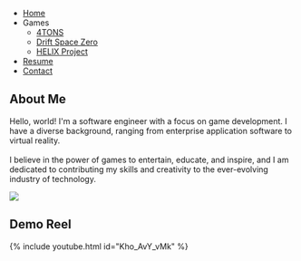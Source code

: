 <link rel="stylesheet" type="text/css" href="https://ryanyearsley.github.io/style.css">
<script src="dropdown.js"></script>
<nav>
  <ul class="navbar">
    <li><a href="https://ryanyearsley.github.io/index.html">Home</a></li>
    <li class="dropdown">
    <a>Games</a>
      <ul class="dropdown-menu">
          <li><a href="https://ryanyearsley.github.io/games/4TONS.html">4TONS</a></li>
          <li><a href="https://ryanyearsley.github.io/games/Drift-Space-Zero.html">Drift Space Zero</a></li>
          <li><a href="https://ryanyearsley.github.io/games/HELIX.html">HELIX Project</a></li>
      </ul>
    </li>
    <li><a href="https://ryanyearsley.github.io/Resume.html">Resume</a></li>
    <li><a href="https://ryanyearsley.github.io/Contact.html">Contact</a></li>
  </ul>
</nav>

## About Me
<div class="content-container">
  <div class="flexbox-item flexbox-text">
    <p>Hello, world! I'm a software engineer with a focus on game development. I have a diverse background, ranging from enterprise application software to virtual reality.
    <br>
    <br>
    I believe in the power of games to entertain, educate, and inspire, and I am dedicated to contributing my skills and creativity to the ever-evolving industry of technology.</p>
  </div>
  <div class="flexbox-item flexbox-image">
    <img class="profile-picture" src="docs/assets/images/Yearsley_ProfilePic_Cropped.png">
  </div>
</div>

## Demo Reel

{% include youtube.html id="Kho_AvY_vMk" %}
